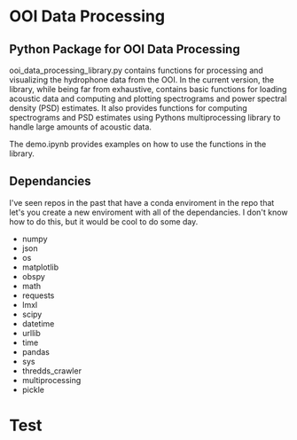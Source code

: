 # OOI Data Processing

## Python Package for OOI Data Processing

ooi_data_processing_library.py contains functions for processing and visualizing the hydrophone data from the OOI. In the current version, the library, while being far from exhaustive, contains basic functions for loading acoustic data and computing and plotting spectrograms and power spectral density (PSD) estimates. It also provides functions for computing spectrograms and PSD estimates using Pythons multiprocessing library to handle large amounts of acoustic data.

The demo.ipynb provides examples on how to use the functions in the library.

## Dependancies

I've seen repos in the past that have a conda enviroment in the repo that let's you create a new enviroment with all of the dependancies. I don't know how to do this, but it would be cool to do some day.


- numpy
- json
- os
-  matplotlib
- obspy
- math
- requests
- lmxl
- scipy
- datetime
- urllib
- time
- pandas
- sys
- thredds_crawler
- multiprocessing
- pickle


# Test